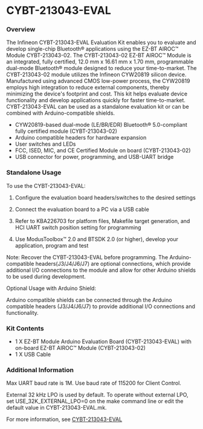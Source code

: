 # CYBT-213043-EVAL

### Overview

The Infineon CYBT-213043-EVAL Evaluation Kit enables you to evaluate and develop single-chip Bluetooth&#174; applications using the EZ-BT AIROC&#8482; Module CYBT-213043-02. The CYBT-213043-02 EZ-BT AIROC&#8482; Module is an integrated, fully certified, 12.0 mm x 16.61 mm x 1.70 mm, programmable dual-mode Bluetooth&#174; module designed to reduce your time-to-market. The CYBT-213043-02 module utilizes the Infineon CYW20819 silicon device.  Manufactured using advanced CMOS low-power process, the CYW20819 employs high integration to reduce external components, thereby minimizing the device's footprint and cost. This kit helps evaluate device functionality and develop applications quickly for faster time-to-market. CYBT-213043-EVAL can be used as a standalone evaluation kit or can be combined with Arduino-compatible shields.

* CYW20819-based dual-mode (LE/BR/EDR) Bluetooth&#174; 5.0-compliant fully certified module (CYBT-213043-02)
* Arduino compatible headers for hardware expansion
* User switches and LEDs
* FCC, ISED, MIC, and CE Certified Module on board (CYBT-213043-02)
* USB connector for power, programming, and USB-UART bridge

### Standalone Usage

To use the CYBT-213043-EVAL:

1) Configure the evaluation board headers/switches to the desired settings

2) Connect the evaluation board to a PC via a USB cable

3) Refer to KBA226703 for platform files, Makefile target generation, and HCI UART switch position setting for programming

4) Use ModusToolbox&#8482; 2.0 and BTSDK 2.0 (or higher), develop your application, program and test

Note: Recover the CYBT-213043-EVAL before programming. The Arduino-compatible headers(J3/J4/J6/J7) are optional connections, which provide additional I/O connections to the module and allow for other Arduino shields to be used during development.

Optional Usage with Arduino Shield:

Arduino compatible shields can be connected through the Arduino compatible headers (J3/J4/J6/J7) to provide additional I/O connections and functionality.

### Kit Contents

* 1 X EZ-BT Module Arduino Evaluation Board (CYBT-213043-EVAL) with on-board EZ-BT AIROC&#8482; Module (CYBT-213043-02)
* 1 X USB Cable

### Additional Information

Max UART baud rate is 1M. Use baud rate of 115200 for Client Control.

External 32 kHz LPO is used by default. To operate without external LPO, set USE\_32K\_EXTERNAL\_LPO=0 on the make command line or edit the default value in CYBT-213043-EVAL.mk.

For more information, see [CYBT-213043-EVAL](http://www.cypress.com/CYBT-213043-EVAL)

